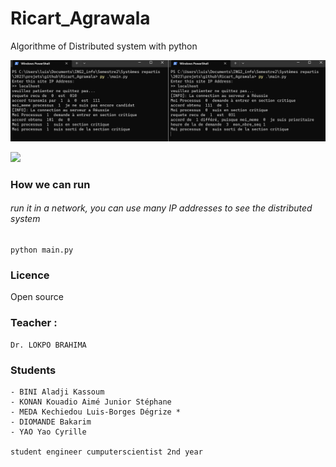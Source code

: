 # Ricart_Agrawala
Algorithme of Distributed system with python

![](./preview.png)

![](https://drive.google.com/file/d/1CcLGOxqD9jiW0DYr689nhIA1FHMxEeoN/view?usp=drive_link)
### How we can run
###### run it in a network, you can use many IP addresses to see the distributed system
    python main.py



### Licence
Open source

### Teacher :
    Dr. LOKPO BRAHIMA

### Students
    - BINI Aladji Kassoum
    - KONAN Kouadio Aimé Junior Stéphane
    - MEDA Kechiedou Luis-Borges Dégrize *
    - DIOMANDE Bakarim
    - YAO Yao Cyrille
    
    student engineer cumputerscientist 2nd year 
